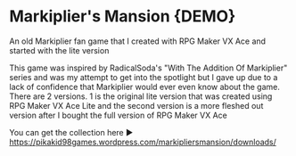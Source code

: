 # Markiplier's Mansion {DEMO}
An old Markiplier fan game that I created with RPG Maker VX Ace and started with the lite version

This game was inspired by RadicalSoda's "With The Addition Of Markiplier" series and was my attempt to get into the spotlight but I gave up due to a lack of confidence that Markiplier would ever even know about the game. There are 2 versions. 1 is the original lite version that was created using RPG Maker VX Ace Lite and the second version is a more fleshed out version after I bought the full version of RPG Maker VX Ace

You can get the collection here ► https://pikakid98games.wordpress.com/markipliersmansion/downloads/
